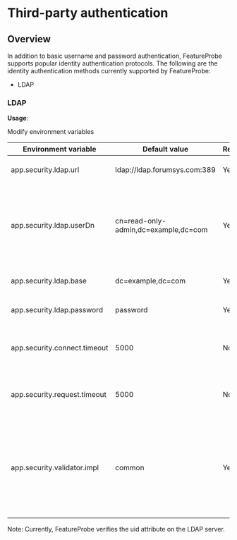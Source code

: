 # Third-party authentication

## Overview

In addition to basic username and password authentication, FeatureProbe supports popular identity authentication protocols. The following are the identity authentication methods currently supported by FeatureProbe:

* LDAP

### LDAP

**Usage**:

Modify environment variables

| **Environment variable** | **Default value**                    | Required | **Description**                                        |
|-------------------------|--------------------------------------|----------|--------------------------------------------------------|
| app.security.ldap.url   | ldap://ldap.forumsys.com:389         | Yes      | The LDAP connection address.                                              |
| app.security.ldap.userDn | cn=read-only-admin,dc=example,dc=com | Yes      | The DN of the user connecting to LDAP, which needs query bind permission to verify other accounts.                   |
| app.security.ldap.base  | dc=example,dc=com                    | Yes      | The base DN of the account to be verified.                                           |
| app.security.ldap.password | password                             | Yes      | The password corresponding to UserDn.                                     |
| app.security.connect.timeout | 5000                                 | No       | The timeout for connecting to LDAP, defaulting to 5s.                                      |
| app.security.request.timeout | 5000                                 | No       | The timeout for requesting LDAP, defaulting to 5s.                                       |
| app.security.validator.impl | common                               | Yes      | Specifies the specific validator, which defaults to common, i.e. userpassword. To enable LDAP support, change it to ldap. |

Note: Currently, FeatureProbe verifies the uid attribute on the LDAP server.
